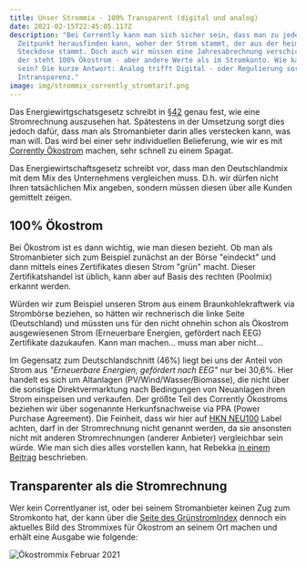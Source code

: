 ```yaml
---
title: Unser Strommix - 100% Transparent (digital und analog)
date: 2021-02-15T22:45:05.117Z
description: "Bei Corrently kann man sich sicher sein, dass man zu jedem
  Zeitpunkt herausfinden kann, woher der Strom stammt, der aus der heimischen
  Steckdose stammt. Doch auch wir müssen eine Jahresabrechnung verschicken, auf
  der steht 100% Ökostrom - aber andere Werte als im Stromkonto. Wie kann das
  sein? Die kurze Antwort: Analog trifft Digital - oder Regulierung sorgt für
  Intransparenz."
image: img/strommix_corrently_stromtarif.png
---
```

Das Energiewirtgschatsgesetz schreibt in [§42](https://www.gesetze-im-internet.de/enwg_2005/__42.html) genau fest, wie eine Stromrechnung auszusehen hat. Spätestens in der Umsetzung sorgt dies jedoch dafür, dass man als Stromanbieter darin alles verstecken kann, was man will. Das wird bei einer sehr individuellen Belieferung, wie wir es mit [Corrently Ökostrom](https://corrently.de/oekostrom/privat.html) machen, sehr schnell zu einem Spagat.

Das Energiewirtschaftsgesetz schreibt vor, dass man den Deutschlandmix mit dem Mix des Unternehmens vergleichen muss. D.h. wir dürfen nicht Ihren tatsächlichen Mix angeben, sondern müssen diesen über alle Kunden gemittelt zeigen.

## 100% Ökostrom

Bei Ökostrom ist es dann wichtig, wie man diesen bezieht. Ob man als Stromanbieter sich zum Beispiel zunächst an der Börse "eindeckt" und dann mittels eines Zertifikates diesen Strom "grün" macht. Dieser Zertifikatshandel ist üblich, kann aber auf Basis des rechten (Poolmix) erkannt werden. 

Würden wir zum Beispiel unseren Strom aus einem Braunkohlekraftwerk via Strombörse beziehen, so hätten wir rechnerisch die linke Seite (Deutschland) und müssten uns für den nicht ohnehin schon als Ökostrom ausgewiesenen Strom (Erneuerbare Energien, gefördert nach EEG) Zertifikate dazukaufen. Kann man machen... muss man aber nicht... 

Im Gegensatz zum Deutschlandschnitt (46%) liegt bei uns der Anteil von Strom aus *"Erneuerbare Energien, gefördert nach EEG"* nur bei 30,6%. Hier handelt es sich um Altanlagen (PV/Wind/Wasser/Biomasse), die nicht über die sonstige Direktvermarktung nach Bedingungen von Neuanlagen ihren Strom einspeisen und verkaufen. Der größte Teil des Corrently Ökostroms beziehen wir über sogenannte Herkunfsnachweise via PPA (Power Purchase Agreement). Die Feinheit, dass wir hier auf [HKN NEU100](https://label-online.de/label/hkn-neu100/) Label achten, darf in der Stromrechnung nicht genannt werden, da sie ansonsten nicht mit anderen Stromrechnungen (anderer Anbieter) vergleichbar sein würde. Wie man sich dies alles vorstellen kann, hat Rebekka [in einem Beitrag](https://www.corrently.de/phpmyfaq/index.php?action=artikel&cat=1&id=8&artlang=de) beschrieben.

## Transparenter als die Stromrechnung

Wer kein Correntlyaner ist, oder bei seinem Stromanbieter keinen Zug zum Stromkonto hat, der kann über die [Seite des GrünstromIndex](https://www.gruenstromindex.de/) dennoch ein aktuelles Bild des Strommixes für Ökostrom an seinem Ort machen und erhält eine Ausgabe wie folgende:

![Ökostrommix Februar 2021](img/strommix_ökostrom.png "Regionaler Strommix Februar 2021")